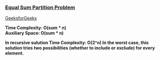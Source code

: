 ### [Equal Sum Partition Problem](https://www.youtube.com/watch?v=UmMh7xp07kY&list=PL_z_8CaSLPWekqhdCPmFohncHwz8TY2Go&index=8)   
[GeeksforGeeks](https://www.geeksforgeeks.org/partition-problem-dp-18/)  

**Time Complexity: O(sum * n)       
Auxiliary Space: O(sum * n)**   

**In recursive sulution Time Complexity: O(2^n) In the worst case, this solution tries two possibilities (whether to include or exclude) for every element.**  
